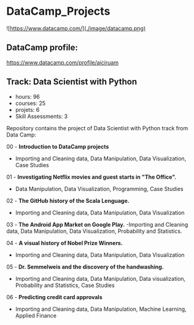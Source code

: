 # DataCamp_Projects

![https://www.datacamp.com/](./image/datacamp.png)
 
## DataCamp profile: 
 https://www.datacamp.com/profile/aiciruam


## Track: Data Scientist with Python
- hours: 96
- courses: 25
- projets: 6
- Skill Assessments: 3

Repository contains the project of Data Scientist with Python track from Data Camp:

00 - **Introduction to DataCamp projects**
- Importing and Cleaning data, Data Manipulation, Data Visualization, Case Studies

01 - **Investigating Netflix movies and guest starts in "The Office".**
- Data Manipulation, Data Visualization, Programming, Case Studies

02 - **The GitHub history of the Scala Lenguage.** 
- Importing and Cleaning data, Data Manipulation, Data Visualization

03 - **The Android App Market on Google Play.**
-Importing and Cleaning data, Data Manipulation, Data Visualization, Probability and Statistics.

04 - **A visual history of Nobel Prize Winners.**
- Importing and Cleaning data, Data Manipulation, Data Visualization

05 - **Dr. Semmelweis and the discovery of the handwashing.** 
  - Importing and Cleaning data, Data Manipulation, Data visualization, Probability and Statistics, Case Studies

06 - **Predicting credit card approvals**
  - Importing and Cleaning data, Data Manipulation, Machine Learning, Applied Finance
